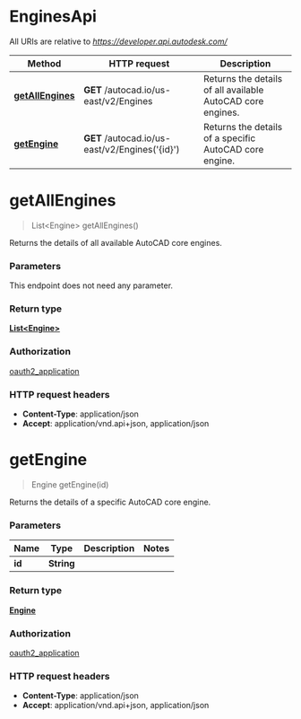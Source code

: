 # EnginesApi

All URIs are relative to *https://developer.api.autodesk.com/*

Method | HTTP request | Description
------------- | ------------- | -------------
[**getAllEngines**](EnginesApi.md#getAllEngines) | **GET** /autocad.io/us-east/v2/Engines | Returns the details of all available AutoCAD core engines.
[**getEngine**](EnginesApi.md#getEngine) | **GET** /autocad.io/us-east/v2/Engines(&#39;{id}&#39;) | Returns the details of a specific AutoCAD core engine.


<a name="getAllEngines"></a>
# **getAllEngines**
> List&lt;Engine&gt; getAllEngines()

Returns the details of all available AutoCAD core engines.

### Parameters
This endpoint does not need any parameter.

### Return type

[**List&lt;Engine&gt;**](Engine.md)

### Authorization

[oauth2_application](../README.md#authorizing-and-authenticating)

### HTTP request headers

 - **Content-Type**: application/json
 - **Accept**: application/vnd.api+json, application/json

<a name="getEngine"></a>
# **getEngine**
> Engine getEngine(id)

Returns the details of a specific AutoCAD core engine.

### Parameters

Name | Type | Description  | Notes
------------- | ------------- | ------------- | -------------
 **id** | **String**|  |

### Return type

[**Engine**](Engine.md)

### Authorization

[oauth2_application](../README.md#authorizing-and-authenticating)

### HTTP request headers

 - **Content-Type**: application/json
 - **Accept**: application/vnd.api+json, application/json

